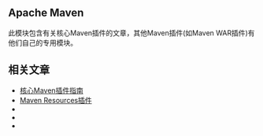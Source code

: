 ## Apache Maven

此模块包含有关核心Maven插件的文章，其他Maven插件(如Maven WAR插件)有他们自己的专用模块。

## 相关文章

+ [核心Maven插件指南](docs/核心Maven插件指南.md)
+ [Maven Resources插件](docs/Maven-Resources插件.md)
+ []()
+ []()
+ []()